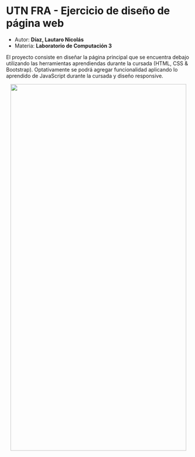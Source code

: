 <h1>UTN FRA - Ejercicio de diseño de página web</h1>
<div>
<ul>
    <li>Autor: <strong>Díaz, Lautaro Nicolás</strong></li>
    <li>Materia: <strong>Laboratorio de Computación 3</strong></li>
</ul>
</div>
<div>
<p> El proyecto consiste en diseñar la página principal que se encuentra debajo utilizando las herramientas aprendiendas durante la cursada (HTML, CSS & Bootstrap). Optativamente se podrá agregar funcionalidad aplicando lo aprendido de JavaScript durante la cursada y diseño responsive.
</p>
<div align="center">
<img src="https://i.ibb.co/3NYXfn9/inmobiliaria.png" longdesc="" width="480" height="1000">
</div>
